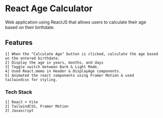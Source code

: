  
#  React Age Calculator

Web application using ReactJS that allows users to
calculate their age based on their birthdate.

## Features
    1] When the "Calculate Age" button is clicked, calculate the age based on the entered birthdate.
    2] Display the age in years, months, and days
    3] Toggle switch between Dark & Light Mode.
    4] Used React.memo in Header & DisplayAge components.
    5] Animated the react components using Framer Motion & used tailwindcss for styling.

### Tech Stack
    1] React + Vite
    2] TailwindCSS, Framer Motion
    3] Javascript

